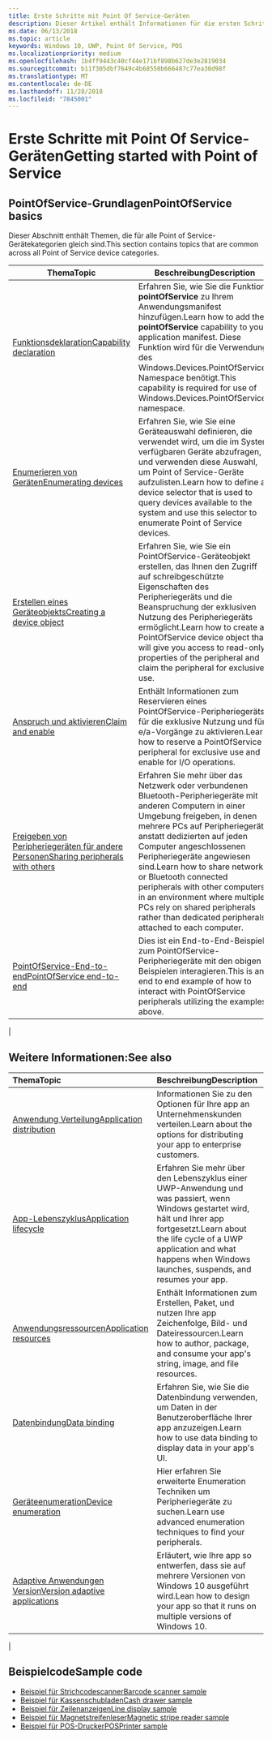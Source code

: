 ```yaml
---
title: Erste Schritte mit Point Of Service-Geräten
description: Dieser Artikel enthält Informationen für die ersten Schritte mit PointOfService-UWP-Apps.
ms.date: 06/13/2018
ms.topic: article
keywords: Windows 10, UWP, Point Of Service, POS
ms.localizationpriority: medium
ms.openlocfilehash: 1b4ff9443c40cf44e171bf898b627de3e2819034
ms.sourcegitcommit: b11f305dbf7649c4b68550b666487c77ea30d98f
ms.translationtype: MT
ms.contentlocale: de-DE
ms.lasthandoff: 11/28/2018
ms.locfileid: "7845001"
---
```

# <a name="getting-started-with-point-of-service"></a><span data-ttu-id="4517a-104">Erste Schritte mit Point Of Service-Geräten</span><span class="sxs-lookup"><span data-stu-id="4517a-104">Getting started with Point of Service</span></span>

## <a name="pointofservice-basics"></a><span data-ttu-id="4517a-105">PointOfService-Grundlagen</span><span class="sxs-lookup"><span data-stu-id="4517a-105">PointOfService basics</span></span>

<span data-ttu-id="4517a-106">Dieser Abschnitt enthält Themen, die für alle Point of Service-Gerätekategorien gleich sind.</span><span class="sxs-lookup"><span data-stu-id="4517a-106">This section contains topics that are common across all Point of Service device categories.</span></span>

|<span data-ttu-id="4517a-107">Thema</span><span class="sxs-lookup"><span data-stu-id="4517a-107">Topic</span></span> |<span data-ttu-id="4517a-108">Beschreibung</span><span class="sxs-lookup"><span data-stu-id="4517a-108">Description</span></span> |
|------|------------|
| [<span data-ttu-id="4517a-109">Funktionsdeklaration</span><span class="sxs-lookup"><span data-stu-id="4517a-109">Capability declaration</span></span>](pos-basics-capability.md)      | <span data-ttu-id="4517a-110">Erfahren Sie, wie Sie die Funktion **pointOfService** zu Ihrem Anwendungsmanifest hinzufügen.</span><span class="sxs-lookup"><span data-stu-id="4517a-110">Learn how to add the **pointOfService** capability to your application manifest.</span></span>  <span data-ttu-id="4517a-111">Diese Funktion wird für die Verwendung des Windows.Devices.PointOfService-Namespace benötigt.</span><span class="sxs-lookup"><span data-stu-id="4517a-111">This capability is required for use of Windows.Devices.PointOfService namespace.</span></span>  |
| [<span data-ttu-id="4517a-112">Enumerieren von Geräten</span><span class="sxs-lookup"><span data-stu-id="4517a-112">Enumerating devices</span></span>](pos-basics-enumerating.md)        | <span data-ttu-id="4517a-113">Erfahren Sie, wie Sie eine Geräteauswahl definieren, die verwendet wird, um die im System verfügbaren Geräte abzufragen, und verwenden diese Auswahl, um Point of Service-Geräte aufzulisten.</span><span class="sxs-lookup"><span data-stu-id="4517a-113">Learn how to define a device selector that is used to query devices available to the system and use this selector to enumerate Point of Service devices.</span></span>  |
| [<span data-ttu-id="4517a-114">Erstellen eines Geräteobjekts</span><span class="sxs-lookup"><span data-stu-id="4517a-114">Creating a device object</span></span>](pos-basics-deviceobject.md)  | <span data-ttu-id="4517a-115">Erfahren Sie, wie Sie ein PointOfService-Geräteobjekt erstellen, das Ihnen den Zugriff auf schreibgeschützte Eigenschaften des Peripheriegeräts und die Beanspruchung der exklusiven Nutzung des Peripheriegeräts ermöglicht.</span><span class="sxs-lookup"><span data-stu-id="4517a-115">Learn how to create a PointOfService device object that will give you access to read-only properties of the peripheral and claim the peripheral for exclusive use.</span></span> |
| [<span data-ttu-id="4517a-116">Anspruch und aktivieren</span><span class="sxs-lookup"><span data-stu-id="4517a-116">Claim and enable</span></span> ](pos-basics-claim.md)  | <span data-ttu-id="4517a-117">Enthält Informationen zum Reservieren eines PointOfService-Peripheriegeräts für die exklusive Nutzung und für e/a-Vorgänge zu aktivieren.</span><span class="sxs-lookup"><span data-stu-id="4517a-117">Learn how to reserve a PointOfService peripheral for exclusive use and enable for I/O operations.</span></span>  |
| [<span data-ttu-id="4517a-118">Freigeben von Peripheriegeräten für andere Personen</span><span class="sxs-lookup"><span data-stu-id="4517a-118">Sharing peripherals with others</span></span>](pos-basics-sharing.md) | <span data-ttu-id="4517a-119">Erfahren Sie mehr über das Netzwerk oder verbundenen Bluetooth-Peripheriegeräte mit anderen Computern in einer Umgebung freigeben, in denen mehrere PCs auf Peripheriegeräte anstatt dedizierten auf jeden Computer angeschlossenen Peripheriegeräte angewiesen sind.</span><span class="sxs-lookup"><span data-stu-id="4517a-119">Learn how to share network or Bluetooth connected peripherals with other computers in an environment where multiple PCs rely on shared peripherals rather than dedicated peripherals attached to each computer.</span></span>
| [<span data-ttu-id="4517a-120">PointOfService-End-to-end</span><span class="sxs-lookup"><span data-stu-id="4517a-120">PointOfService end-to-end</span></span>](pos-get-started.md)  | <span data-ttu-id="4517a-121">Dies ist ein End-to-End-Beispiel zum PointOfService-Peripheriegeräte mit den obigen Beispielen interagieren.</span><span class="sxs-lookup"><span data-stu-id="4517a-121">This is an end to end example of how to interact with PointOfService peripherals utilizing the examples above.</span></span> |
|

## <a name="see-also"></a><span data-ttu-id="4517a-122">Weitere Informationen:</span><span class="sxs-lookup"><span data-stu-id="4517a-122">See also</span></span>

| <span data-ttu-id="4517a-123">Thema</span><span class="sxs-lookup"><span data-stu-id="4517a-123">Topic</span></span>   | <span data-ttu-id="4517a-124">Beschreibung</span><span class="sxs-lookup"><span data-stu-id="4517a-124">Description</span></span> |
|:--------|:------------|
| [<span data-ttu-id="4517a-125">Anwendung Verteilung</span><span class="sxs-lookup"><span data-stu-id="4517a-125">Application distribution</span></span>](../publish/distribute-lob-apps-to-enterprises.md) | <span data-ttu-id="4517a-126">Informationen Sie zu den Optionen für Ihre app an Unternehmenskunden verteilen.</span><span class="sxs-lookup"><span data-stu-id="4517a-126">Learn about the options for distributing your app to enterprise customers.</span></span> |
| [<span data-ttu-id="4517a-127">App-Lebenszyklus</span><span class="sxs-lookup"><span data-stu-id="4517a-127">Application lifecycle</span></span>](../launch-resume/app-lifecycle.md) | <span data-ttu-id="4517a-128">Erfahren Sie mehr über den Lebenszyklus einer UWP-Anwendung und was passiert, wenn Windows gestartet wird, hält und Ihrer app fortgesetzt.</span><span class="sxs-lookup"><span data-stu-id="4517a-128">Learn about the life cycle of a UWP application and what happens when Windows launches, suspends, and resumes your app.</span></span> |
| [<span data-ttu-id="4517a-129">Anwendungsressourcen</span><span class="sxs-lookup"><span data-stu-id="4517a-129">Application resources</span></span>](../app-resources/index.md) | <span data-ttu-id="4517a-130">Enthält Informationen zum Erstellen, Paket, und nutzen Ihre app Zeichenfolge, Bild- und Dateiressourcen.</span><span class="sxs-lookup"><span data-stu-id="4517a-130">Learn how to author, package, and consume your app's string, image, and file resources.</span></span> |
| [<span data-ttu-id="4517a-131">Datenbindung</span><span class="sxs-lookup"><span data-stu-id="4517a-131">Data binding</span></span>](../data-binding/index.md) | <span data-ttu-id="4517a-132">Erfahren Sie, wie Sie die Datenbindung verwenden, um Daten in der Benutzeroberfläche Ihrer app anzuzeigen.</span><span class="sxs-lookup"><span data-stu-id="4517a-132">Learn how to use data binding to display data in your app's UI.</span></span> |
| [<span data-ttu-id="4517a-133">Geräteenumeration</span><span class="sxs-lookup"><span data-stu-id="4517a-133">Device enumeration</span></span>](enumerate-devices.md) | <span data-ttu-id="4517a-134">Hier erfahren Sie erweiterte Enumeration Techniken um Peripheriegeräte zu suchen.</span><span class="sxs-lookup"><span data-stu-id="4517a-134">Learn use advanced enumeration techniques to find your peripherals.</span></span>|
| [<span data-ttu-id="4517a-135">Adaptive Anwendungen Version</span><span class="sxs-lookup"><span data-stu-id="4517a-135">Version adaptive applications</span></span>](../debug-test-perf/version-adaptive-apps.md) | <span data-ttu-id="4517a-136">Erläutert, wie Ihre app so entwerfen, dass sie auf mehrere Versionen von Windows 10 ausgeführt wird.</span><span class="sxs-lookup"><span data-stu-id="4517a-136">Lean how to design your app so that it runs on multiple versions of Windows 10.</span></span>|
|


## <a name="sample-code"></a><span data-ttu-id="4517a-137">Beispielcode</span><span class="sxs-lookup"><span data-stu-id="4517a-137">Sample code</span></span>
+ [<span data-ttu-id="4517a-138">Beispiel für Strichcodescanner</span><span class="sxs-lookup"><span data-stu-id="4517a-138">Barcode scanner sample</span></span>](https://github.com/Microsoft/Windows-universal-samples/tree/master/Samples/BarcodeScanner)
+ [<span data-ttu-id="4517a-139">Beispiel für Kassenschubladen</span><span class="sxs-lookup"><span data-stu-id="4517a-139">Cash drawer sample</span></span>]( https://github.com/Microsoft/Windows-universal-samples/tree/master/Samples/CashDrawer)
+ [<span data-ttu-id="4517a-140">Beispiel für Zeilenanzeigen</span><span class="sxs-lookup"><span data-stu-id="4517a-140">Line display sample</span></span>](https://github.com/Microsoft/Windows-universal-samples/tree/master/Samples/LineDisplay)
+ [<span data-ttu-id="4517a-141">Beispiel für Magnetstreifenleser</span><span class="sxs-lookup"><span data-stu-id="4517a-141">Magnetic stripe reader sample</span></span>](https://github.com/Microsoft/Windows-universal-samples/tree/master/Samples/MagneticStripeReader)
+ [<span data-ttu-id="4517a-142">Beispiel für POS-Drucker</span><span class="sxs-lookup"><span data-stu-id="4517a-142">POSPrinter sample</span></span>](https://github.com/Microsoft/Windows-universal-samples/tree/master/Samples/PosPrinter)

